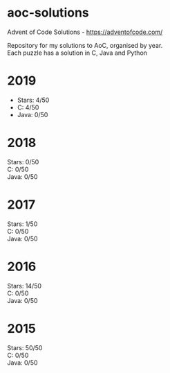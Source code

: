# aoc-solutions
Advent of Code Solutions - https://adventofcode.com/

Repository for my solutions to AoC, organised by year.  
Each puzzle has a solution in C, Java and Python

# 2019
- Stars: 4/50  
- C: 4/50  
- Java: 0/50  

# 2018
Stars: 0/50  
C: 0/50  
Java: 0/50  

# 2017
Stars: 1/50  
C: 0/50  
Java: 0/50  

# 2016
Stars: 14/50  
C: 0/50  
Java: 0/50  

# 2015
Stars: 50/50  
C: 0/50  
Java: 0/50  
